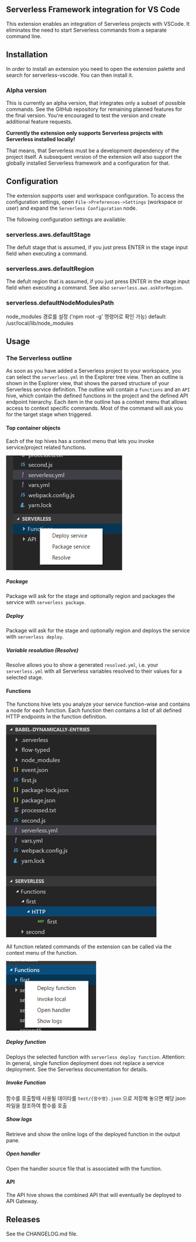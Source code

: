 ## Serverless Framework integration for VS Code

This extension enables an integration of Serverless projects with VSCode. It eliminates the need
to start Serverless commands from a separate command line.

## Installation

In order to install an extension you need to open the extension palette and search for serverless-vscode.
You can then install it.

### Alpha version

This is currently an alpha version, that integrates only a subset of possible commands.
See the GitHub repository for remaining planned features for the final version. You're encouraged to
test the version and create additional feature requests.

**Currently the extension only supports Serverless projects with Serverless installed locally!**

That means, that Serverless must be a development dependency of the project itself. A subsequent
version of the extension will also support the globally installed Serverless framework and a
configuration for that.

## Configuration

The extension supports user and workspace configuration. To access the configuration settings,
open `File->Preferences->Settings` (workspace or user) and expand the `Serverless Configuration` node.

The following configuration settings are available:

### serverless.aws.defaultStage

The defult stage that is assumed, if you just press ENTER in the stage input field when executing a command.

### serverless.aws.defaultRegion

The defult region that is assumed, if you just press ENTER in the stage input field when executing a command. See also `serverless.aws.askForRegion`.

### serverless.defaultNodeModulesPath

node_modules 경로를 설정 ('npm root -g' 명령어로 확인 가능)
default: /usr/local/lib/node_modules


## Usage

### The Serverless outline

As soon as you have added a Serverless project to your workspace, you can select the `serverless.yml`
in the Explorer tree view. Then an outline is shown in the Explorer view, that shows the parsed
structure of your Serverless service definition.
The outline will contain a `functions` and an `API` hive, which contain the defined functions in the
project and the defined API endpoint hierarchy. Each item in the outline has a context menu that allows
access to context specific commands. Most of the command will ask you for the target stage when triggered.

#### Top container objects

Each of the top hives has a context menu that lets you invoke service/project related functions.

![Function](images/service-demo.png "Service")

##### Package

Package will ask for the stage and optionally region and packages the service with `serverless package`.

##### Deploy

Package will ask for the stage and optionally region and deploys the service with `serverless deploy`.

##### Variable resolution (Resolve)

Resolve allows you to show a generated `resolved.yml`, i.e. your `serverless.yml` with all Serverless
variables resolved to their values for a selected stage.

#### Functions

The functions hive lets you analyze your service function-wise and contains a node for each function.
Each function then contains a list of all defined HTTP endpoints in the function definition.

![Function](images/function-demo.png "Function")

All function related commands of the extension can be called via the context menu of the function.

![FunctionContext](images/function-context.png "Function context menu")

##### Deploy function

Deploys the selected function with `serverless deploy function`. Attention: In general, single function
deployment does not replace a service deployment. See the Serverless documentation for details.

##### Invoke Function

함수를 호출할때 사용될 데이타를 `test/{함수명}.json` 으로 저장해 놓으면 해당 json 파일을 참조하여 함수를 호출

##### Show logs

Retrieve and show the online logs of the deployed function in the output pane.

##### Open handler

Open the handler source file that is associated with the function.

#### API

The API hive shows the combined API that will eventually be deployed to API Gateway.

## Releases

See the CHANGELOG.md file.
